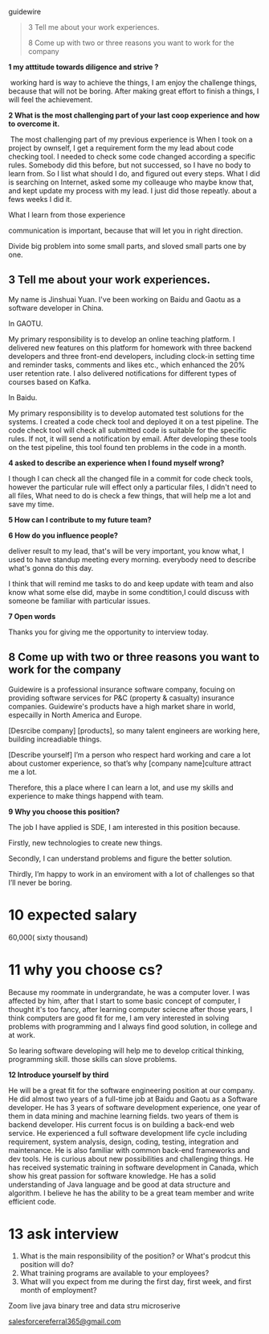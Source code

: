 guidewire 

>   3 Tell me about your work experiences.
>
>   8 Come up with two or three reasons you want to work for the company





**1 my atttitude towards diligence and strive ?**

​	working hard is way to achieve the things, I am enjoy the challenge things, because that will not be boring. After making great effort to finish a things, I will feel the achievement.

**2 What is the most challenging part of your last coop experience and how to overcome it.**

​	The most challenging part of my previous experience is When I took on a project by ownself, I get a requirement form the my lead about code checking tool. I needed to check some code changed according a specific rules. Somebody did this before, but not successed, so I have no body to learn from. So I list what should I do, and figured out every steps. What I did is searching on Internet, asked some my colleauge who maybe know that, and kept update my process with my lead. I just did those repeatly. about a fews weeks I did it.

What I learn from those experience 

communication is important, because that will let you in right direction. 

Divide big problem into some small parts, and sloved small parts one by one.

## **3 Tell me about your work experiences.**

My name is Jinshuai Yuan. I've been working on Baidu and Gaotu as a software developer in China. 

 In GAOTU.  

My primary responsibility is to develop an online teaching platform.  I delivered new features on this platform for homework with three backend developers and three front-end developers, including clock-in setting time and reminder tasks, comments and likes etc., which enhanced the 20% user retention rate.  I also delivered notifications for different types of courses based on Kafka. 

 In Baidu. 

My primary responsibility is to develop automated test solutions for the systems.  I created a code check tool and deployed it on a test pipeline.  The code check tool will check all submitted code is suitable for the specific rules.  If not, it will send a notification by email.  After developing these tools on the test pipeline, this tool found ten problems in the code in a month.



**4 asked to describe an experience when I found myself wrong?**

I though I can check all the changed file in a commit for code check tools, however the particular rule will effect only a particular files, I didn't need to all files, What need to do is check a few things, that will help me a lot and save my time. 

**5 How can I contribute to my future team?**



**6 How do you influence people?**

deliver result to my lead, that's will be very important, you know what,  I used to have standup meeting every morning. everybody need to describe what's gonna do this day.

I think that will remind me tasks to do and keep update with team and also know what some else did, maybe in some condtition,I could discuss with someone be familiar with particular issues.



**7 Open words**

Thanks you for giving me the opportunity to interview today.



##  **8 Come up with two or three reasons you want to work for the company**

Guidewire is a professional insurance software company, focuing on providing software services for P&C (property & casualty) insurance companies. Guidewire's products have a high market share in world, especailly in North America and Europe.

[Desrcibe company] [products], so many talent engineers are working here, building increadiable things.

[Describe yourself] I’m a person who respect hard working and care a lot about customer experience, so that’s why [company name]culture attract me a lot.

Therefore, this a place where I can learn a lot, and use my skills and experience to make things happend with team.



**9 Why you choose this position?**

The job I have applied is SDE, I am interested in this position because.

Firstly, new technologies to create new things.

Secondly, I can understand problems and figure the better solution.

Thirdly, I’m happy to work in an enviroment with a lot of challenges so that I’ll never be boring.



# **10 expected salary**

60,000( sixty thousand)



# **11 why you choose cs?**

Because my roommate in undergrandate, he was a computer lover. I was affected by him, after that I start to some basic concept of computer, I thought it's too fancy, after learning computer sciecne after those years, I think computers are good fit for me, I am very interested in solving problems with programming and I always find good solution, in college and at work.

So learing software developing will help me to develop critical thinking, programming skill. those skills can slove problems.



**12 Introduce yourself by third**

He will be a great fit for the software engineering position at our company. He did almost two years of a full-time job at Baidu and Gaotu as a Software developer. He has 3 years of software development experience, one year of them in data mining and machine learning fields. two years of them is backend developer. His current focus is on building a back-end web service. He experienced a full software development life cycle including requirement, system analysis, design, coding, testing, integration and maintenance. He is also familiar with common back-end frameworks and dev tools. He is curious about new possibilities and challenging things. He has received systematic training in software development in Canada, which show his great passion for software knowledge. He has a solid understanding of Java language and be good at data structure and algorithm. I believe he has the ability to be a great team member and write efficient code. 



# **13 ask interview**

1.   What is the main responsibility of the position? or What's prodcut this position will do?
2.   What training programs are available to your employees?
3.   What will you expect from me during the first day, first week, and first month of employment?



Zoom live java binary tree and data stru microserive



salesforcereferral365@gmail.com

